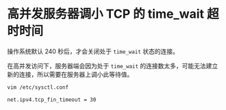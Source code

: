 # 高并发服务器调小 TCP 的 time_wait 超时时间

操作系统默认 240 秒后，才会关闭处于 `time_wait` 状态的连接。

在高并发访问下，服务器端会因为处于 `time_wait` 的连接数太多，可能无法建立新的连接，所以需要在服务器上调小此等待值。

```bash
vim /etc/sysctl.conf
```

```
net.ipv4.tcp_fin_timeout = 30
```
